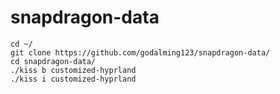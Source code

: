 # snapdragon-data
```
cd ~/
git clone https://github.com/godalming123/snapdragon-data/
cd snapdragon-data/
./kiss b customized-hyprland
./kiss i customized-hyprland
```
